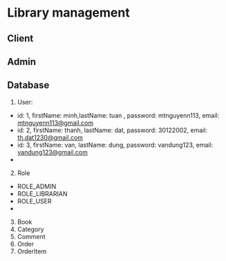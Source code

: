 # Library management

## Client

## Admin

## Database
1. User:
- id: 1, firstName: minh,lastName: tuan , password: mtnguyenn113, email: mtnguyenn113@gmail.com 
- id: 2, firstName: thanh, lastName: dat, password: 30122002, email: th.dat1230@gmail.com
- id: 3, firstName: van, lastName: dung, password: vandung123, email: vandung123@gmail.com
- 
2. Role

- ROLE_ADMIN
- ROLE_LIBRARIAN
- ROLE_USER
- 
3. Book
4. Category
5. Comment
6. Order
7. OrderItem